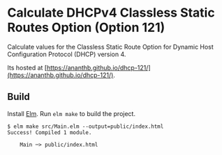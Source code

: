 # Calculate DHCPv4 Classless Static Routes Option (Option 121)

Calculate values for the Classless Static Route Option for
Dynamic Host Configuration Protocol (DHCP) version 4.

Its hosted at [https://ananthb.github.io/dhcp-121/](https://ananthb.github.io/dhcp-121/).

## Build

Install [Elm](https://elm-lang.org/).
Run `elm make` to build the project.

```console
$ elm make src/Main.elm --output=public/index.html
Success! Compiled 1 module.

    Main ─> public/index.html

```
